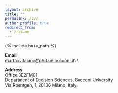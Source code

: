 ```yaml
---
layout: archive
title: ""
permalink: /cv/
author_profile: true
redirect_from:
  - /resume
---
```


{% include base_path %}

**Email**\
marta.catalano@phd.unibocconi.it\ \

**Address**:\
Office 3E2FM01 \
Department of Decision Sciences, Bocconi University \
Via Roentgen, 1, 20136 Milano, Italy.


